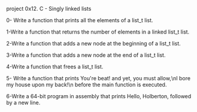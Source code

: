project 0x12. C - Singly linked lists


0- Write a function that prints all the elements of a list_t list.


1-Write a function that returns the number of elements in a linked list_t list.


2-Write a function that adds a new node at the beginning of a list_t list.


3-Write a function that adds a new node at the end of a list_t list.


4-Write a function that frees a list_t list.


5- Write a function that prints You're beat! and yet, you must allow,\nI bore my house upon my back!\n before the main function is executed.


6-Write a 64-bit program in assembly that prints Hello, Holberton, followed by a new line.
